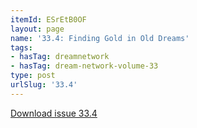 ```yaml
---
itemId: ESrEtB0OF
layout: page
name: '33.4: Finding Gold in Old Dreams'
tags:
- hasTag: dreamnetwork
- hasTag: dream-network-volume-33
type: post
urlSlug: '33.4'
---
```

<a href="files/pdfs/Volume_33/33.4_gold_in_old_dreams.pdf" download="">Download issue 33.4</a>